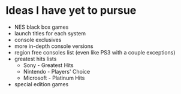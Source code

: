 # Ideas I have yet to pursue

- NES black box games
- launch titles for each system
- console exclusives
- more in-depth console versions
- region free consoles list (even like PS3 with a couple exceptions)
- greatest hits lists
  - Sony - Greatest Hits
  - Nintendo - Players' Choice
  - Microsoft - Platinum Hits
- special edition games
